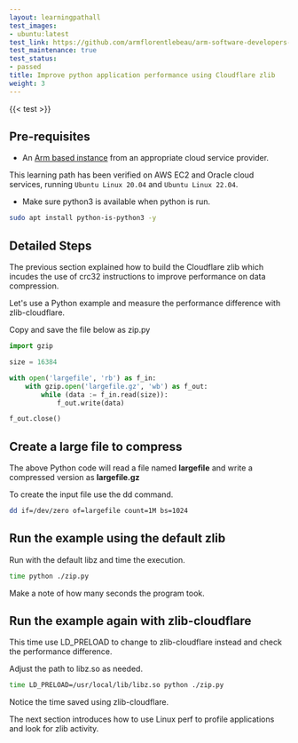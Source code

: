 ```yaml
---
layout: learningpathall
test_images:
- ubuntu:latest
test_link: https://github.com/armflorentlebeau/arm-software-developers-ads/actions/runs/3540052189
test_maintenance: true
test_status:
- passed
title: Improve python application performance using Cloudflare zlib
weight: 3
---
```


{{< test >}}

## Pre-requisites

* An [Arm based instance](/learning-paths/cloud/providers) from an appropriate cloud service provider.

This learning path has been verified on AWS EC2 and Oracle cloud services, running `Ubuntu Linux 20.04` and `Ubuntu Linux 22.04`.

* Make sure python3 is available when python is run. 

```bash
sudo apt install python-is-python3 -y
```

## Detailed Steps

The previous section explained how to build the Cloudflare zlib which incudes the use of crc32 instructions to improve performance on data compression. 

Let's use a Python example and measure the performance difference with zlib-cloudflare.

Copy and save the file below as zip.py

```python { file_name="zip.py" }
import gzip

size = 16384

with open('largefile', 'rb') as f_in:
    with gzip.open('largefile.gz', 'wb') as f_out:
        while (data := f_in.read(size)):
            f_out.write(data)

f_out.close()
```

## Create a large file to compress

The above Python code will read a file named **largefile** and write a compressed version as **largefile.gz**

To create the input file use the dd command.

```bash
dd if=/dev/zero of=largefile count=1M bs=1024
```

## Run the example using the default zlib

Run with the default libz and time the execution.

```bash
time python ./zip.py
```

Make a note of how many seconds the program took. 

## Run the example again with zlib-cloudflare

This time use LD_PRELOAD to change to zlib-cloudflare instead and check the performance difference. 

Adjust the path to libz.so as needed. 

```bash
time LD_PRELOAD=/usr/local/lib/libz.so python ./zip.py
```

Notice the time saved using zlib-cloudflare.

The next section introduces how to use Linux perf to profile applications and look for zlib activity.

